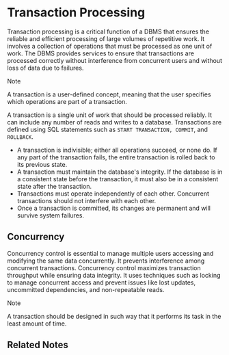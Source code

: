# Transaction Processing

Transaction processing is a critical function of a DBMS that ensures the reliable and efficient processing of large volumes of repetitive work. It involves a collection of operations that must be processed as one unit of work. The DBMS provides services to ensure that transactions are processed correctly without interference from concurrent users and without loss of data due to failures.

>[!Note]
>A transaction is a user-defined concept, meaning that the user specifies which operations are part of a transaction.

  A transaction is a single unit of work that should be processed reliably. It can include any number of reads and writes to a database. Transactions are defined using SQL statements such as `START TRANSACTION, COMMIT`, and `ROLLBACK`.

- A transaction is indivisible; either all operations succeed, or none do. If any part of the transaction fails, the entire transaction is rolled back to its previous state.
- A transaction must maintain the database's integrity. If the database is in a consistent state before the transaction, it must also be in a consistent state after the transaction.
- Transactions must operate independently of each other. Concurrent transactions should not interfere with each other.
- Once a transaction is committed, its changes are permanent and will survive system failures.
## Concurrency
Concurrency control is essential to manage multiple users accessing and modifying the same data concurrently. It prevents interference among concurrent transactions. Concurrency control maximizes transaction throughput while ensuring data integrity. It uses techniques such as locking to manage concurrent access and prevent issues like lost updates, uncommitted dependencies, and non-repeatable reads.

>[!Note]
> A transaction should be designed in such way that it performs its task in the least amount of time.

## Related Notes